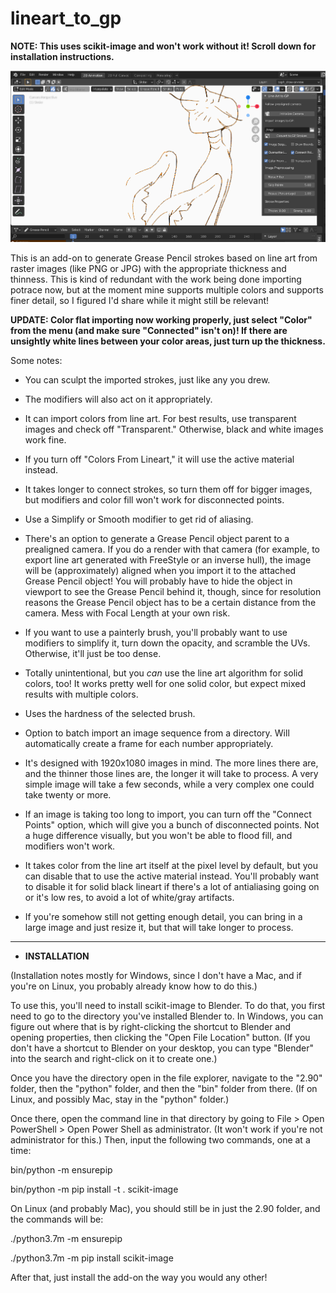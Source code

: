 # lineart_to_gp


**NOTE: This uses scikit-image and won't work without it! Scroll down for installation instructions.**


![example](linegp-example.png)

This is an add-on to generate Grease Pencil strokes based on line art from raster images (like PNG or JPG) with the appropriate thickness and thinness. This is kind of redundant with the work being done importing potrace now, but at the moment mine supports multiple colors and supports finer detail, so I figured I'd share while it might still be relevant!


**UPDATE: Color flat importing now working properly, just select "Color" from the menu (and make sure "Connected" isn't on)! If there are unsightly white lines between your color areas, just turn up the thickness.**

Some notes:

- You can sculpt the imported strokes, just like any you drew.

- The modifiers will also act on it appropriately. 

- It can import colors from line art. For best results, use transparent images and check off "Transparent." Otherwise, black and white images work fine.

- If you turn off "Colors From Lineart," it will use the active material instead.

- It takes longer to connect strokes, so turn them off for bigger images, but modifiers and color fill won't work for disconnected points.

- Use a Simplify or Smooth modifier to get rid of aliasing.

- There's an option to generate a Grease Pencil object parent to a prealigned camera. If you do a render with that camera (for example, to export line art generated with FreeStyle or an inverse hull), the image will be (approximately) aligned when you import it to the attached Grease Pencil object! You will probably have to hide the object in viewport to see the Grease Pencil behind it, though, since for resolution reasons the Grease Pencil object has to be a certain distance from the camera. Mess with Focal Length at your own risk.

- If you want to use a painterly brush, you'll probably want to use modifiers to simplify it, turn down the opacity, and scramble the UVs. Otherwise, it'll just be too dense.

- Totally unintentional, but you *can* use the line art algorithm for solid colors, too! It works pretty well for one solid color, but expect mixed results with multiple colors.

- Uses the hardness of the selected brush.

- Option to batch import an image sequence from a directory. Will automatically create a frame for each number appropriately.

- It's designed with 1920x1080 images in mind. The more lines there are, and the thinner those lines are, the longer it will take to process. A very simple image will take a few seconds, while a very complex one could take twenty or more.

- If an image is taking too long to import, you can turn off the "Connect Points" option, which will give you a bunch of disconnected points. Not a huge difference visually, but you won't be able to flood fill, and modifiers won't work.

- It takes color from the line art itself at the pixel level by default, but you can disable that to use the active material instead. You'll probably want to disable it for solid black lineart if there's a lot of antialiasing going on or it's low res, to avoid a lot of white/gray artifacts.

- If you're somehow still not getting enough detail, you can bring in a large image and just resize it, but that will take longer to process. 

---

- **INSTALLATION**

(Installation notes mostly for Windows, since I don't have a Mac, and if you're on Linux, you probably already know how to do this.)

To use this, you'll need to install scikit-image to Blender. To do that, you first need to go to the directory you've installed Blender to. In Windows, you can figure out where that is by right-clicking the shortcut to Blender and opening properties, then clicking the "Open File Location" button. (If you don't have a shortcut to Blender on your desktop, you can type "Blender" into the search and right-click on it to create one.)

Once you have the directory open in the file explorer, navigate to the "2.90" folder, then the "python" folder, and then the "bin" folder from there. (If on Linux, and possibly Mac, stay in the "python" folder.)

Once there, open the command line in that directory by going to File > Open PowerShell > Open Power Shell as administrator. (It won't work if you're not administrator for this.) Then, input the following two commands, one at a time:

bin/python -m ensurepip

bin/python -m pip install -t . scikit-image

On Linux (and probably Mac), you should still be in just the 2.90 folder, and the commands will be:

./python3.7m -m ensurepip

./python3.7m -m pip install scikit-image

After that, just install the add-on the way you would any other!
